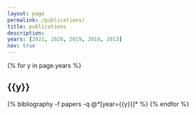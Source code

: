 ```yaml
---
layout: page
permalink: /publications/
title: publications
description:
years: [2021, 2020, 2019, 2018, 2013]
nav: true
---
```


<div class="publications">

{% for y in page.years %}

  <h2 class="year">{{y}}</h2>
  {% bibliography -f papers -q @*[year={{y}}]* %}
{% endfor %}

</div>
